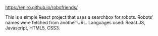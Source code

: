 https://eniro.github.io/robofriends/

This is a simple React project that uses a searchbox for robots. Robots' names were fetched from another URL. Languages used: React.JS, Javascript, HTML5, CSS3.

